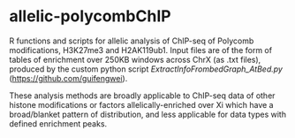 # allelic-polycombChIP
R functions and scripts for allelic analysis of ChIP-seq of Polycomb modifications, H3K27me3 and H2AK119ub1. Input files are of the form of tables of enrichment over 250KB windows across ChrX (as .txt files), produced by the custom python script *ExtractInfoFrombedGraph_AtBed.py* (https://github.com/guifengwei).



These analysis methods are broadly applicable to ChIP-seq data of other histone modifications or factors allelically-enriched over Xi which have a broad/blanket pattern of distribution, and less applicable for data types with defined enrichment peaks.
